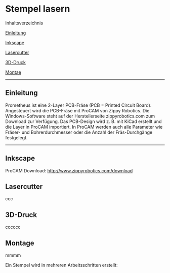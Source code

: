 # Stempel lasern

Inhaltsverzeichnis

[Einleitung](https://github.com/frankyhub/Stempel-lasern/edit/main/README.md#Einleitung)

[Inkscape](https://github.com/frankyhub/Stempel-lasern/edit/main/README.md#Inkscape)

[Lasercutter](https://github.com/frankyhub/Stempel-lasern/edit/main/README.md#Lasercutter)

[3D-Druck](https://github.com/frankyhub/Stempel-lasern/edit/main/README.md#Incskape)

[Montae](https://github.com/frankyhub/Stempel-lasern/edit/main/README.md#Montage)

----------


## Einleitung
Prometheus ist eine 2-Layer PCB-Fräse (PCB = Printed Circuit Board). Angesteuert wird die PCB-Fräse mit ProCAM von Zippy Robotics. Die Windows-Software steht auf der Herstellerseite zippyrobotics.com zum Download zur Verfügung. Das PCB-Design wird z. B. mit KiCad erstellt und die Layer in ProCAM importiert. In ProCAM werden auch alle Parameter wie Fräser- und Bohrerdurchmesser oder die Anzahl der Fräs-Durchgänge festgelegt.

----------

## Inkscape
ProCAM Download: http://www.zippyrobotics.com/download

## Lasercutter
ccc

## 3D-Druck
cccccc

## Montage
mmmm

Ein Stempel wird in mehreren Arbeitsschritten erstellt:
